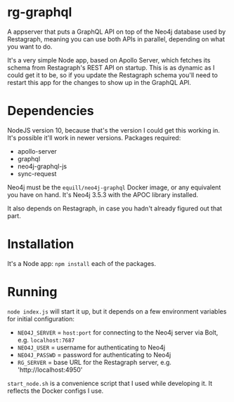 rg-graphql
==========

A appserver that puts a GraphQL API on top of the Neo4j database used by Restagraph, meaning you can use both APIs in parallel, depending on what you want to do.

It's a very simple Node app, based on Apollo Server, which fetches its schema from Restagraph's REST API on startup. This is as dynamic as I could get it to be, so if you update the Restagraph schema you'll need to restart this app for the changes to show up in the GraphQL API.


Dependencies
============

NodeJS version 10, because that's the version I could get this working in. It's possible it'll work in newer versions. Packages required:

- apollo-server
- graphql
- neo4j-graphql-js
- sync-request

Neo4j must be the `equill/neo4j-graphql` Docker image, or any equivalent you have on hand. It's Neo4j 3.5.3 with the APOC library installed.

It also depends on Restagraph, in case you hadn't already figured out that part.


Installation
============

It's a Node app: `npm install` each of the packages.


Running
=======

`node index.js` will start it up, but it depends on a few environment variables for initial configuration:

- `NEO4J_SERVER` = `host:port` for connecting to the Neo4j server via Bolt, e.g. `localhost:7687`
- `NEO4J_USER` = username for authenticating to Neo4j
- `NEO4J_PASSWD` = password for authenticating to Neo4j
- `RG_SERVER` = base URL for the Restagraph server, e.g. 'http://localhost:4950'

`start_node.sh` is a convenience script that I used while developing it. It reflects the Docker configs I use.
